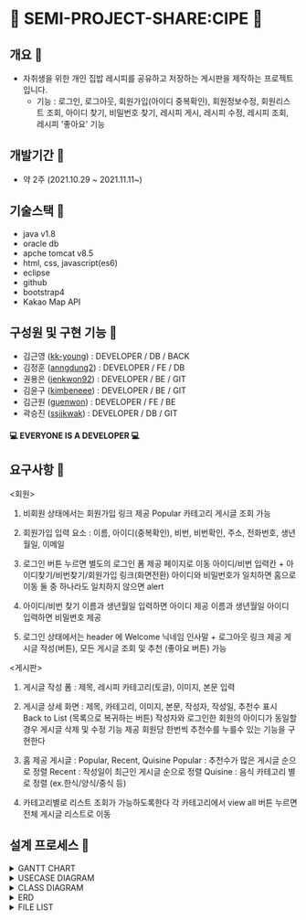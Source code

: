 # :spaghetti: SEMI-PROJECT-SHARE:CIPE :bento:
 
## 개요 :stew:
+ 자취생을 위한 개인 집밥 레시피를 공유하고 저장하는 게시판을 제작하는 프로젝트입니다.
   + 기능 : 로그인, 로그아웃, 회원가입(아이디 중복확인), 회원정보수정, 회원리스트 조회, 아이디 찾기, 비밀번호 찾기, 레시피 게시, 레시피 수정, 레시피 조회, 레시피 '좋아요' 기능

## 개발기간 :hamburger:
+ 약 2주 (2021.10.29 ~ 2021.11.11~)

## 기술스택 :sushi:
+ java v1.8
+ oracle db
+ apche tomcat v8.5
+ html, css, javascript(es6)
+ eclipse
+ github
+ bootstrap4
+ Kakao Map API

## 구성원 및 구현 기능 :meat_on_bone:
+ 김근영 ([kk-young](https://github.com/kk-young)) : DEVELOPER / DB / BACK 
+ 김정훈 ([anngdung2](https://github.com/anngdung2)) : DEVELOPER / FE / DB
+ 권용은 ([jenkwon92](https://github.com/jenkwon92)) : DEVELOPER / BE / GIT
+ 김윤구 ([kimbeneee](https://github.com/kimbeneee)) : DEVELOPER / BE / GIT
+ 김근원 ([guenwon](https://github.com/guenwon)) : DEVELOPER / FE / BE 
+ 곽승진 ([ssjjkwak](https://github.com/ssjjkwak)) : DEVELOPER / DB / GIT  
#### :computer: EVERYONE IS A DEVELOPER :computer: 

## 요구사항 🍛

<회원>

1. 비회원 상태에서는 회원가입 링크 제공
    Popular 카테고리 게시글 조회 가능

2. 회원가입 입력 요소 :
    이름, 아이디(중복확인), 비번, 비번확인, 주소, 전화번호, 생년월일, 이메일

3. 로그인 버튼 누르면 별도의 로그인 폼 제공 페이지로 이동
    아이디/비번 입력칸 + 아이디찾기/비번찾기/회원가입 링크(화면전환)
    아이디와 비밀번호가 일치하면 홈으로 이동
    둘 중 하나라도 일치하지 않으면 alert

4.  아이디/비번 찾기
     이름과 생년월일 입력하면 아이디 제공
     이름과 생년월일 아이디 입력하면 비밀번호 제공

5. 로그인 상태에서는 header 에 Welcome 닉네임 인사말 + 로그아웃 링크 제공
    게시글 작성(버튼), 모든 게시글 조회 및 추천 (좋아요 버튼) 가능 

<게시판>

1. 게시글 작성 폼 : 제목, 레시피 카테고리(토글), 이미지, 본문 입력

2. 게시글 상세 화면 : 제목, 카테고리, 이미지, 본문, 작성자, 작성일, 추천수 표시
Back to List (목록으로 복귀하는 버튼)
작성자와 로그인한 회원의 아이디가 동일할 경우
게시글 삭제 및 수정 기능 제공
회원당 한번씩 추천수를 누를수 있는 기능을 구현한다

3. 홈 제공 게시글 : Popular, Recent, Quisine
 Popular : 추천수가 많은 게시글 순으로 정렬
 Recent : 작성일이 최근인 게시글 순으로 정렬
 Quisine : 음식 카테고리 별로 정렬 (ex.한식/양식/중식 등)

4. 카테고리별로 리스트 조회가 가능하도록한다
    각 카테고리에서 view all 버튼 누르면 전체 게시글 리스트로 이동

## 설계 프로세스 🥙
<details>
<summary>GANTT CHART</summary>
(https://docs.google.com/spreadsheets/d/1mtG1TZNYDDq6ArvWKuf_K026qZb_dR2NwS85DdZuqWg/edit#gid=1115838130)
</details>

<details>
<summary>USECASE DIAGRAM</summary>

![usecase-강사님feedback](https://user-images.githubusercontent.com/72936976/141051770-9735966f-9a2a-49d5-be08-50f06e0edf55.jpg)


</details>

<details>
<summary>CLASS DIAGRAM</summary>

</details> 
 
<details>
<summary>ERD</summary>
</details>

<details>
<summary>FILE LIST</summary>
</details>
